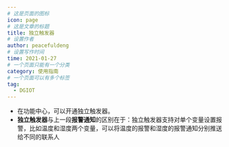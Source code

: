 ```yaml
---
# 这是页面的图标
icon: page
# 这是文章的标题
title: 独立触发器
# 设置作者
author: peacefuldeng
# 设置写作时间
time: 2021-01-27
# 一个页面只能有一个分类
category: 使用指南
# 一个页面可以有多个标签
tag:
  - DGIOT
---
```


- 在功能中心，可以开通独立触发器。
- **独立触发器**与上一段**报警通知**的区别在于：独立触发器支持对单个变量设置报警，比如温度和湿度两个变量，可以将温度的报警和湿度的报警通知分别推送给不同的联系人

